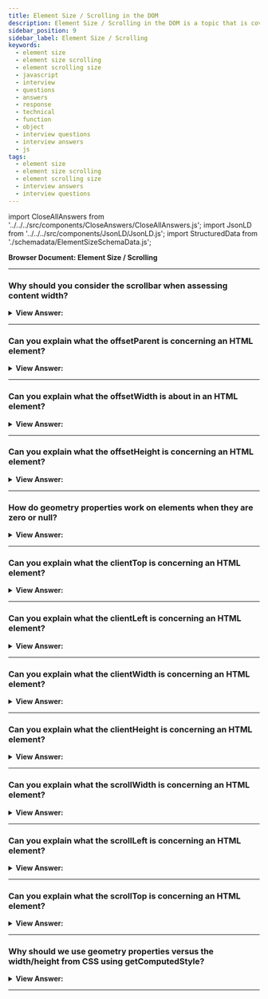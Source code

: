 ```yaml
---
title: Element Size / Scrolling in the DOM
description: Element Size / Scrolling in the DOM is a topic that is covered in this article. - JavaScript Interview Questions & Answers
sidebar_position: 9
sidebar_label: Element Size / Scrolling
keywords:
  - element size
  - element size scrolling
  - element scrolling size
  - javascript
  - interview
  - questions
  - answers
  - response
  - technical
  - function
  - object
  - interview questions
  - interview answers
  - js
tags:
  - element size
  - element size scrolling
  - element scrolling size
  - interview answers
  - interview questions
---
```


import CloseAllAnswers from '../../../src/components/CloseAnswers/CloseAllAnswers.js';
import JsonLD from '../../../src/components/JsonLD/JsonLD.js';
import StructuredData from './schemadata/ElementSizeSchemaData.js';

<JsonLD data={StructuredData} />

<head>
  <title>Element Size / Scrolling in the DOM | HelloJavaScript.info</title>
</head>

**Browser Document: Element Size / Scrolling**

<CloseAllAnswers />

---

### Why should you consider the scrollbar when assessing content width?

<details>
  <summary><strong>View Answer:</strong></summary>
  <div>
  <div><strong>Interview Response:</strong> If the scrollbar is 16px wide, then only 300 - 16 = 284px remains, and we should consider it. Some browsers (not all) reserve the space for it by taking it from the content. Our content may look off or overlap if we do not account for the scrollbar width.
    </div><br /><br />

:::note
The width may vary between devices and browsers.
:::

  </div>
</details>

---

### Can you explain what the offsetParent is concerning an HTML element?

<details>
  <summary><strong>View Answer:</strong></summary>
  <div>
  <div><strong>Interview Response:</strong> The HTMLElement.offsetParent read-only property references the element which is the closest (nearest in the containment hierarchy) positioned ancestor element.</div><br />
  <div><strong>Technical Response:</strong> The HTMLElement.offsetParent read-only property references the element that is the closest (nearest in the containment hierarchy) positioned ancestor element. If there is no positioned ancestor element, the nearest ancestor td, th, or table gets returned, or the body if there are no ancestor table elements either. Properties offsetLeft/offsetTop provide x/y coordinates relative to offsetParent upper-left corner. There are several occasions when offsetParent is null including for not shown elements (display:none or not in the document), &#8249;body&#8250; and &#8249;html&#8250;, and elements with `position:fixed`.
  </div><br />
  <div><strong className="codeExample">Code Example:</strong><br /><br />

  <div></div>

```html
<main style="position: relative" id="main">
  <article>
    <div id="example" style="position: absolute; left: 180px; top: 180px">
      ...
    </div>
  </article>
</main>

<script>
  console.log(example.offsetParent.id); // main
  console.log(example.offsetLeft); // 180 (note: a number, not a string "180px")
  console.log(example.offsetTop); // 180
</script>
```

  </div>
  </div>
</details>

---

### Can you explain what the offsetWidth is about in an HTML element?

<details>
  <summary><strong>View Answer:</strong></summary>
  <div>
  <div><strong>Interview Response:</strong> The HTMLElement.offsetWidth read-only property returns the layout width of an element as an integer.</div><br />
  <div><strong>Technical Response:</strong> The HTMLElement.offsetWidth read-only property returns the layout width of an element as an integer. Typically, offsetWidth gets measured in pixels of the element's CSS width, including any borders, padding, and vertical scrollbars (if rendered). It does not include the width of pseudo-elements such as ::before or ::after. If the element is hidden (for example, by setting style.display on the element or one of its ancestors to "none"), 0 gets returned. offsetWidth and height reflect the total size of the element itself, including the borders.
  </div><br />
  <strong>Syntax: </strong> let intElemOffsetWidth = element.offsetWidth;<br /><br />
  </div>
</details>

---

### Can you explain what the offsetHeight is concerning an HTML element?

<details>
  <summary><strong>View Answer:</strong></summary>
  <div>
  <div><strong>Interview Response:</strong> The HTMLElement.offsetHeight read-only property returns the height of an element, including vertical padding and borders, as an integer.</div><br />
  <div><strong>Technical Response:</strong> The HTMLElement.offsetHeight read-only property returns the height of an element, including vertical padding and borders, as an integer. Typically, offsetHeight gets measured in pixels of the element's CSS height, including any borders, padding, and horizontal scrollbars (if rendered). It does not include the height of pseudo-elements such as, ::before or ::after. The measurement includes total linear content height for the document body object instead of the element's CSS height. Floated elements extending below other linear content get ignored. If the element is hidden (for example, by setting style.display on the element or one of its ancestors to "none"), 0 returns. offsetWidth and height reflect the total size of the element itself, including the borders.
  </div><br />
  <strong>Syntax: </strong> let intElemOffsetHeight = element.offsetHeight;<br /><br />
  </div>
</details>

---

### How do geometry properties work on elements when they are zero or null?

<details>
  <summary><strong>View Answer:</strong></summary>
  <div>
  <div><strong>Interview Response:</strong> Geometry properties are calculated only for displayed elements. If an element (or any of its ancestors) has display:none or isn’t in the document, then all geometry properties are zero (or null for offsetParent).</div><br />
  <div><strong>Technical Response:</strong> Geometry properties only get calculated for visible items. All geometry properties are zero if an element (or any of its predecessors) has display:none or isn't in the document (or null for offsetParent). For example, if we built an element but haven't yet added it to the page, offsetParent is null and offsetWidth, and offsetHeight is 0; or if it (or its predecessor) has display:none. We may determine whether an element gets hidden by examining whether the offsetWidth and offsetHeight are null and returning true in check.
  </div><br />
  <div><strong className="codeExample">Code Example:</strong><br /><br />

  <div></div>

```js
function isHidden(elem) {
  return !elem.offsetWidth && !elem.offsetHeight;
}
```

  </div>
  </div>
</details>

---

### Can you explain what the clientTop is concerning an HTML element?

<details>
  <summary><strong>View Answer:</strong></summary>
  <div>
  <div><strong>Interview Response:</strong> Inside the element, we have the borders, the width of the top border of an element in pixels. It is a read-only, integer property of the element.</div><br />
  <div><strong>Technical Response:</strong> Inside the element, we have the borders, the width of the top border of an element in pixels. It is a read-only, integer property of the element. All that lies between the two locations (offsetTop and client area top) is the element's border. This outcome is because the offsetTop indicates the top of the border (not the margin). At the same time, the client area starts immediately below the border (client area includes padding.) Therefore, the clientTop value will always equal the integer portion of the .getComputedStyle() value for "border-top-width". (Actually might be Math.round(parseFloat()).) For example, if the computed "border-top-width" is zero, then clientTop is zero. These properties are not border width/height, but relative coordinates of the inner side from the outer side.
  </div><br />
  <strong>Syntax: </strong> let top = element.clientTop;<br /><br />
  </div>
</details>

---

### Can you explain what the clientLeft is concerning an HTML element?

<details>
  <summary><strong>View Answer:</strong></summary>
  <div>
  <div><strong>Interview Response:</strong> The limits are the width of an element's left boundary in pixels contained within the element. It contains the width of the vertical scrollbar if the element's text orientation is right–to–left, and an overflow occurs, resulting in the display of a left vertical scrollbar. ClientLeft does not contain the left margin or padding, and it is a read-only attribute.
    </div><br />
  <strong>Syntax: </strong> let left = element.clientLeft;<br /><br />

:::note
These are not border widths and heights, but relative coordinates of the inner and outer sides. This behavior is apparent when the scrollbar is on the left, and RTL (right to left) languages, such as Hebrew or Arabic. The scrollbar gets pushed to the left as part of their specification.
:::

  </div>
</details>

---

### Can you explain what the clientWidth is concerning an HTML element?

<details>
  <summary><strong>View Answer:</strong></summary>
  <div>
  <div><strong>Interview Response:</strong> The Element.clientWidth property is zero for inline elements and elements with no CSS; otherwise, it's the inner width of an element in pixels. It includes padding but excludes borders, margins, and vertical scrollbars (if present). When clientWidth is applied to the root element (the &#8249;html&#8250; element), (or on &#8249;body&#8250; if the document is in quirks mode), the width of the viewport (excluding any scrollbar) is returned.
    </div><br />
  <strong>Syntax: </strong> let intElemClientWidth = element.clientWidth;<br /><br />
  </div>
</details>

---

### Can you explain what the clientHeight is concerning an HTML element?

<details>
  <summary><strong>View Answer:</strong></summary>
  <div>
  <div><strong>Interview Response:</strong> The Element.clientHeight read-only property is zero for elements with no CSS or inline layout boxes; otherwise, it's the inner height of an element in pixels. It includes padding but excludes borders, margins, and horizontal scrollbars (if present). clientHeight can be calculated as: CSS height + CSS padding - height of horizontal scrollbar (if present). When clientHeight is applied to the root element (the &#8249;html&#8250; element), (or on &#8249;body&#8250; if the document is in quirks mode), it returns the viewport's height (excluding any scrollbars).
    </div><br />
  <strong>Syntax: </strong> let intElemClientHeight = element.clientHeight;<br /><br />
  </div>
</details>

---

### Can you explain what the scrollWidth is concerning an HTML element?

<details>
  <summary><strong>View Answer:</strong></summary>
  <div>
  <div><strong>Interview Response:</strong> The Element.scrollWidth read-only property measures the width of an element's content, including content not visible on the screen due to overflow. The scrollWidth value equals the minimum width the element would require to fit all the content in the viewport without using a horizontal scrollbar.
    </div><br />
  <strong>Syntax: </strong> let xScrollWidth = element.scrollWidth<br /><br />

:::note
The width gets measured the same way as clientWidth: it includes the element's padding but not its border, margin, or vertical scrollbar (if present). It can also include the width of pseudo-elements such as ::before or ::after. If the element's content can fit without a need for a horizontal scrollbar, its scrollWidth is equal to clientWidth.
:::

  </div>
</details>

---

### Can you explain what the scrollLeft is concerning an HTML element?

<details>
  <summary><strong>View Answer:</strong></summary>
  <div>
  <div><strong>Interview Response:</strong> The Element.scrollLeft property gets or sets the number of pixels where an element's content scrolls from its left edge. If the element's direction is RTL (right-to-left), then scrollLeft is 0 when the scrollbar is at its rightmost position (at the start of the scrolled content) and then increasingly negative as you scroll towards the end of the content. On systems using display scaling, scrollLeft may give you a decimal value.
    </div><br />
  <strong>Syntax: </strong> let sLeft = element.scrollLeft;<br /><br />
  </div>
</details>

---

### Can you explain what the scrollTop is concerning an HTML element?

<details>
  <summary><strong>View Answer:</strong></summary>
  <div>
  <div><strong>Interview Response:</strong> The Element.scrollTop property gets or sets the number of pixels where an element's content scrolls vertically. An element's scrollTop value measures the distance from its top to its topmost visible content. When an element's content does not generate a vertical scrollbar, its scrollTop value is 0. When scrollTop gets used on the root element (the &#8249;html&#8250; element), the scrollY of the window returns.
    </div><br />
  <strong>Syntax: </strong> let intElemScrollTop = someElement.scrollTop;<br /><br />
  </div>
</details>

---

### Why should we use geometry properties versus the width/height from CSS using getComputedStyle?

<details>
  <summary><strong>View Answer:</strong></summary>
  <div>
  <div><strong>Interview Response:</strong> First, CSS width/height depends on another property: box-sizing that defines “what is” CSS width and height. A change in box-sizing for CSS purposes may break such JavaScript. Second, CSS width/height may get set to auto. From the CSS standpoint, width:auto is perfectly normal, but we need an exact size in pixels in JavaScript that we can use in calculations. So, in this case, CSS width is useless. And there is one more reason: a scrollbar. Sometimes the code that works fine without a scrollbar becomes buggy because a scrollbar takes the space from the content in some browsers. So, the actual width available for the content is less than the CSS width. And clientWidth/clientHeight take that into account. Another issue is browser inconsistencies with returned values. Some browsers like Firefox do not account for the scrollbar in their calculations for the width of an element.
    </div><br />

:::note
The described difference is only about reading getComputedStyle(...) width from JavaScript. Visually, everything is correct.
:::

  </div>
</details>

---

